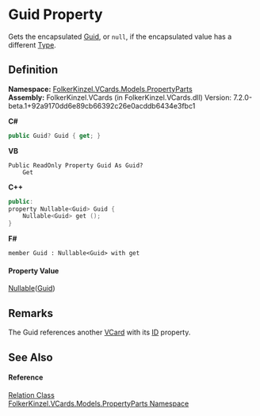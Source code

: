 # Guid Property


Gets the encapsulated <a href="https://learn.microsoft.com/dotnet/api/system.guid" target="_blank" rel="noopener noreferrer">Guid</a>, or `null`, if the encapsulated value has a different <a href="https://learn.microsoft.com/dotnet/api/system.type" target="_blank" rel="noopener noreferrer">Type</a>.



## Definition
**Namespace:** <a href="dbd283d2-4531-056c-7d94-281acad42316.md">FolkerKinzel.VCards.Models.PropertyParts</a>  
**Assembly:** FolkerKinzel.VCards (in FolkerKinzel.VCards.dll) Version: 7.2.0-beta.1+92a9170dd6e89cb66392c26e0acddb6434e3fbc1

**C#**
``` C#
public Guid? Guid { get; }
```
**VB**
``` VB
Public ReadOnly Property Guid As Guid?
	Get
```
**C++**
``` C++
public:
property Nullable<Guid> Guid {
	Nullable<Guid> get ();
}
```
**F#**
``` F#
member Guid : Nullable<Guid> with get
```



#### Property Value
<a href="https://learn.microsoft.com/dotnet/api/system.nullable-1" target="_blank" rel="noopener noreferrer">Nullable</a>(<a href="https://learn.microsoft.com/dotnet/api/system.guid" target="_blank" rel="noopener noreferrer">Guid</a>)

## Remarks
The Guid references another <a href="19d7c2c4-3b00-bba0-332f-b86166bc031a.md">VCard</a> with its <a href="5913b05b-0099-90a2-2736-25ace1bce6f9.md">ID</a> property.

## See Also


#### Reference
<a href="a60c8136-a25c-4a75-f501-0a4ae09c4da1.md">Relation Class</a>  
<a href="dbd283d2-4531-056c-7d94-281acad42316.md">FolkerKinzel.VCards.Models.PropertyParts Namespace</a>  

